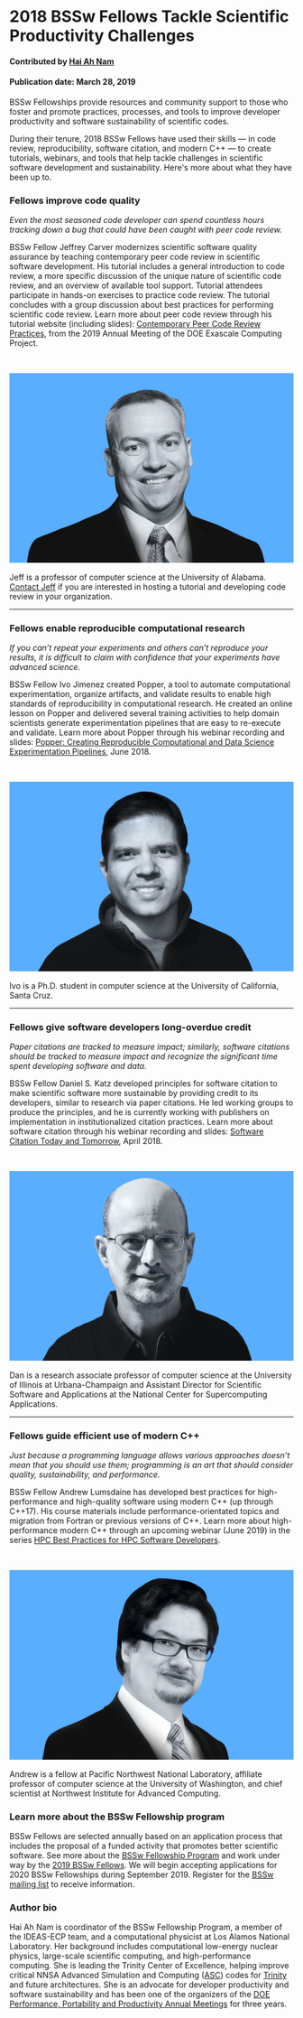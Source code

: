 # 2018 BSSw Fellows Tackle Scientific Productivity Challenges


#### Contributed by [Hai Ah Nam](https://github.com/hnamLANL "Hai Ah Nam GitHub Profile")

#### Publication date: March 28, 2019

BSSw Fellowships provide resources and community support to those who foster and promote practices, processes, and tools to improve developer productivity and software sustainability of scientific codes.

During their tenure, 2018 BSSw Fellows have used their skills — in code review, reproducibility, software citation, and modern C++ — to create tutorials, webinars, and tools that help tackle challenges in scientific software development and sustainability.  Here's more about what they have been up to.

### Fellows improve code quality
_Even the most seasoned code developer can spend countless hours tracking down a bug that could have been caught with peer code review._

BSSw Fellow Jeffrey Carver modernizes scientific software quality assurance by teaching contemporary peer code review in scientific software development. His tutorial includes a general introduction to code review, a more specific discussion of the unique nature of scientific code review, and an overview of available tool support. Tutorial attendees participate in hands-on exercises to practice code review. The tutorial concludes with a group discussion about best practices for performing scientific code review. Learn more about peer code review through his tutorial website (including slides): [Contemporary Peer Code Review Practices](https://se4science.org/tutorials/ECP19/), from the 2019 Annual Meeting of the DOE Exascale Computing Project.
<p>&nbsp;</p>

<img src='../../images/Blog_BSSwF_2018_F_Carver.jpg' class='logo' />

Jeff is a professor of computer science at the University of Alabama. <a href="mailto:carver@cs.ua.edu">Contact Jeff</a> if you are interested in hosting a tutorial and developing code review in your organization.


---
### Fellows enable reproducible computational research
_If you can’t repeat your experiments and others can’t reproduce your results, it is difficult to claim with confidence that your experiments have advanced science._

BSSw Fellow Ivo Jimenez created Popper, a tool to automate computational experimentation, organize artifacts, and validate results to enable high standards of reproducibility in computational research. He created an online lesson on Popper and delivered several training activities to help domain scientists generate experimentation pipelines that are easy to re-execute and validate. Learn more about Popper through his webinar recording and slides: [Popper: Creating Reproducible Computational and Data Science Experimentation Pipelines](https://ideas-productivity.org/resources/series/hpc-best-practices-webinars/#webinar019), June 2018.
<p>&nbsp;</p>

<img src='../../images/Blog_BSSwF_2018_F_Jiminez.jpg' class='logo' />

Ivo is a Ph.D. student in computer science at the University of California, Santa Cruz.


---
### Fellows give software developers long-overdue credit
_Paper citations are tracked to measure impact; similarly, software citations should be tracked to measure impact and recognize the significant time spent developing software and data._

BSSw Fellow Daniel S. Katz developed principles for software citation to make scientific software more sustainable by providing credit to its developers, similar to research via paper citations. He led working groups to produce the principles, and he is currently working with publishers on implementation in institutionalized citation practices. Learn more about software citation through his webinar recording and slides: [Software Citation Today and Tomorrow](https://ideas-productivity.org/resources/series/hpc-best-practices-webinars/#webinar017), April 2018.
<p>&nbsp;</p>

<img src='../../images/Blog_BSSwF_2018_F_Katz.jpg' class='logo' />

Dan is a research associate professor of computer science at the University of Illinois at Urbana-Champaign and Assistant Director for Scientific Software and Applications at the National Center for Supercomputing Applications.


---
### Fellows guide efficient use of modern C++
_Just because a programming language allows various approaches doesn’t mean that you should use them; programming is an art that should consider quality, sustainability, and performance._

BSSw Fellow Andrew Lumsdaine has developed best practices for high-performance and high-quality software using modern C++ (up through C++17).  His course materials include performance-orientated topics and migration from Fortran or previous versions of C++.  Learn more about high-performance modern C++ through an upcoming webinar (June 2019) in the series [HPC Best Practices for HPC Software Developers](https://ideas-productivity.org/resources/series/hpc-best-practices-webinars).
<p>&nbsp;</p>

<img src='../../images/Blog_BSSwF_2018_F_Lumsdaine.jpg' class='logo' />

Andrew is a fellow at Pacific Northwest National Laboratory, affiliate professor of computer science at the University of Washington, and chief scientist at Northwest Institute for Advanced Computing.


### Learn more about the BSSw Fellowship program
BSSw Fellows are selected annually based on an application process that includes the proposal of a funded activity that promotes better scientific software. See more about the [BSSw Fellowship Program](https://bssw.io/fellowship) and work under way by the [2019 BSSw Fellows](https://bssw.io/blog_posts/introducing-the-2019-bssw-fellows). We will begin accepting applications for 2020 BSSw Fellowships during September 2019. Register for the [BSSw mailing list](https://bssw.io/pages/receive-our-email-digest) to receive information.


### Author bio
Hai Ah Nam is coordinator of the BSSw Fellowship Program, a member of the IDEAS-ECP team, and a computational physicist at Los Alamos National Laboratory.  Her  background includes computational low-energy nuclear physics, large-scale scientific computing, and high-performance computing. She is leading the Trinity Center of Excellence, helping  improve critical NNSA Advanced Simulation and Computing ([ASC](https://www.lanl.gov/about/mission/advanced-simulation-and-computing/platforms/)) codes for [Trinity](https://www.lanl.gov/about/mission/advanced-simulation-and-computing/platforms/trinity/) and future architectures. She is an advocate for developer productivity and software sustainability and has been one of the organizers of the [DOE Performance, Portability and Productivity Annual Meetings](https://doep3meeting2019.lbl.gov) for three years.


<!---
Publish: yes
Track: experience
RSS update: 2019-03-28
Topics: projects and organizations
Pinned: no
--->
